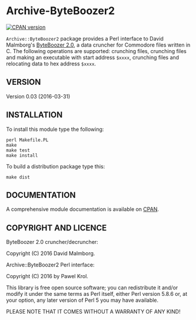 Archive-ByteBoozer2
===================

[![CPAN version](https://badge.fury.io/pl/Archive-ByteBoozer2.png)](https://metacpan.org/pod/Archive::ByteBoozer2)

`Archive::ByteBoozer2` package provides a Perl interface to David Malmborg's [ByteBoozer 2.0](http://csdb.dk/release/?id=145031), a data cruncher for Commodore files written in C. The following operations are supported: crunching files, crunching files and making an executable with start address `$xxxx`, crunching files and relocating data to hex address `$xxxx`.

VERSION
-------

Version 0.03 (2016-03-31)

INSTALLATION
------------

To install this module type the following:

    perl Makefile.PL
    make
    make test
    make install

To build a distribution package type this:

    make dist

DOCUMENTATION
-------------

A comprehensive module documentation is available on [CPAN](https://metacpan.org/pod/Archive::ByteBoozer2).

COPYRIGHT AND LICENCE
---------------------

ByteBoozer 2.0 cruncher/decruncher:

Copyright (C) 2016 David Malmborg.

Archive::ByteBoozer2 Perl interface:

Copyright (C) 2016 by Pawel Krol.

This library is free open source software; you can redistribute it and/or modify it under the same terms as Perl itself, either Perl version 5.8.6 or, at your option, any later version of Perl 5 you may have available.

PLEASE NOTE THAT IT COMES WITHOUT A WARRANTY OF ANY KIND!
